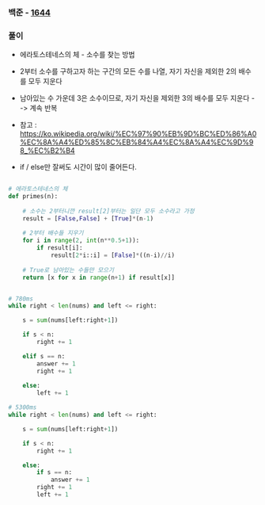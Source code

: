 ### 백준 - [1644](https://www.acmicpc.net/problem/1644)

### 풀이

* 에라토스테네스의 체 - 소수를 찾는 방법
* 2부터 소수를 구하고자 하는 구간의 모든 수를 나열, 자기 자신을 제외한 2의 배수를 모두 지운다
* 남아있는 수 가운데 3은 소수이므로, 자기 자신을 제외한 3의 배수를 모두 지운다 --> 계속 반복
* 참고 : https://ko.wikipedia.org/wiki/%EC%97%90%EB%9D%BC%ED%86%A0%EC%8A%A4%ED%85%8C%EB%84%A4%EC%8A%A4%EC%9D%98_%EC%B2%B4

* if / else만 잘써도 시간이 많이 줄어든다.

```Python

# 에라토스테네스의 체
def primes(n):
    
    # 소수는 2부터니깐 result[2]부터는 일단 모두 소수라고 가정
    result = [False,False] + [True]*(n-1)
    
    # 2부터 배수들 지우기
    for i in range(2, int(n**0.5+1)):
        if result[i]:
            result[2*i::i] = [False]*((n-i)//i)
    
    # True로 남아있는 수들만 모으기
    return [x for x in range(n+1) if result[x]]


# 780ms
while right < len(nums) and left <= right:

    s = sum(nums[left:right+1]) 

    if s < n:
        right += 1

    elif s == n:
        answer += 1
        right += 1
    
    else:
        left += 1

# 5300ms
while right < len(nums) and left <= right:

    s = sum(nums[left:right+1]) 

    if s < n:
        right += 1

    else:
        if s == n:
            answer += 1
        right += 1
        left += 1
```

